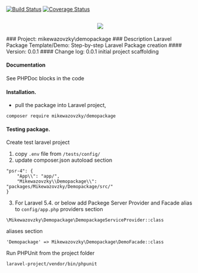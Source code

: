 [![Build Status](https://travis-ci.org/mikewazovzky/demopackage.svg?branch=master)](https://travis-ci.org/mikewazovzky/demopackage)
[![Coverage Status](https://coveralls.io/repos/github/mikewazovzky/demopackage/badge.svg?branch=master&foo=bar)](https://coveralls.io/github/mikewazovzky/demopackage?branch=master)

<h2 align="center">
	<img src="https://laravel.com/assets/img/components/logo-laravel.svg">
</h2>
### Project:
mikewazovzky\demopackage
### Description
Laravel Package Template/Demo: Step-by-step Laravel Package creation
#### Version: 0.0.1
#### Change log:
0.0.1 initial project scaffolding

#### Documentation
See PHPDoc blocks in the code

#### Installation.
- pull the package into Laravel project,
```
composer require mikewazovzky/demopackage
```
#### Testing package.
Create test laravel project
1. copy `.env` file from `/tests/config/`
2. update composer.json autoload section
```
"psr-4": {
    "App\\": "app/",
    "Mikewazovzky\\Demopackage\\": "packages/Mikewazovzky/Demopackage/src/"
}
```
3. For Laravel 5.4. or below add Packege Server Provider and Facade alias to `config/app.php`
providers section
```
\Mikewazovzky\Demopackage\DemopackageServiceProvider::class
```
aliases section
```
'Demopackage' => Mikewazovzky\Demopackage\DemoFacade::class
```
Run PHPUnit from the project folder
```
laravel-project/vendor/bin/phpunit
```



